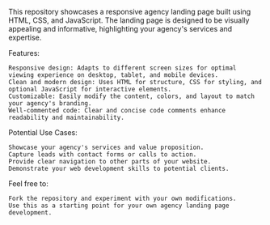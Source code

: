 This repository showcases a responsive agency landing page built using HTML, CSS, and JavaScript. The landing page is designed to be visually appealing and informative, highlighting your agency's services and expertise.

Features:

    Responsive design: Adapts to different screen sizes for optimal viewing experience on desktop, tablet, and mobile devices.
    Clean and modern design: Uses HTML for structure, CSS for styling, and optional JavaScript for interactive elements.
    Customizable: Easily modify the content, colors, and layout to match your agency's branding.
    Well-commented code: Clear and concise code comments enhance readability and maintainability.

Potential Use Cases:

    Showcase your agency's services and value proposition.
    Capture leads with contact forms or calls to action.
    Provide clear navigation to other parts of your website.
    Demonstrate your web development skills to potential clients.

Feel free to:

    Fork the repository and experiment with your own modifications.
    Use this as a starting point for your own agency landing page development.

